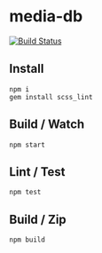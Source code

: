 # media-db

[![Build Status](https://travis-ci.org/erikdesjardins/media-db.svg)](https://travis-ci.org/erikdesjardins/media-db)

## Install

	npm i
	gem install scss_lint

## Build / Watch

	npm start

## Lint / Test

	npm test

## Build / Zip

	npm build
